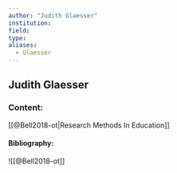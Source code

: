 ```yaml
---
author: "Judith Glaesser"
institution:
field:
type:
aliases:
  - Glaesser
---
```


## Judith Glaesser

### Content:
[[@Bell2018-ot|Research Methods In Education]]

#### Bibliography:

![[@Bell2018-ot]]